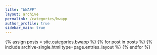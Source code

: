 ```yaml
---
title: "bWAPP"
layout: archive
permalink: /categories/bwapp
author_profile: true
sidebar_main: true
---
```



{% assign posts = site.categories.bwapp %}
{% for post in posts %} {% include archive-single.html type=page.entries_layout %} {% endfor %}
